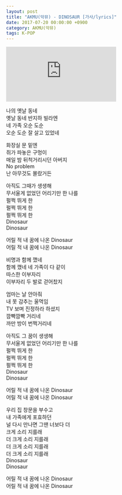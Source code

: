 ```yaml
---
layout: post
title: "AKMU(악뮤) - DINOSAUR [가사/lyrics]"
date: 2017-07-20 00:00:00 +0900
category: AKMU(악뮤)
tags: K-POP
---
```


<div class="youtube-iframe-container iframe-16-to-9">
    <iframe src="https://www.youtube.com/embed/8Oz7DG76ibY" title="AKMU(악뮤) - DINOSAUR" frameborder="0" allow="accelerometer; autoplay; clipboard-write; encrypted-media; gyroscope; picture-in-picture; web-share" allowfullscreen></iframe>
</div>

나의 옛날 동네  
옛날 동네 반지하 빌라엔   
네 가족 오순 도순  
오순 도순 잘 살고 있었네

화장실 문 밑엔   
쥐가 파놓은 구멍이  
매일 밤 뒤척거리시던 아버지  
No problem  
난 아무것도 몰랐거든

아직도 그때가 생생해  
무서울게 없었던 어리기만 한 나를  
펄쩍 뛰게 한  
펄쩍 뛰게 한  
펄쩍 뛰게 한  
Dinosaur  
Dinosaur

어릴 적 내 꿈에 나온 Dinosaur  
어릴 적 내 꿈에 나온 Dinosaur

비명과 함께 깼네  
함께 깼네 네 가족이 다 같이  
따스한 이부자리  
이부자리 두 발로 걷어찼지

엄마는 날 안아줘  
내 못 감추는 울먹임  
TV 보며 진정하라 하셨지  
깜빡깜빡 거리네  
까만 방이 번쩍거리네

아직도 그 꿈이 생생해  
무서울게 없었던 어리기만 한 나를  
펄쩍 뛰게 한  
펄쩍 뛰게 한  
펄쩍 뛰게 한  
Dinosaur  
Dinosaur

어릴 적 내 꿈에 나온 Dinosaur  
어릴 적 내 꿈에 나온 Dinosaur

우리 집 창문을 부수고  
내 가족에게 포효하던  
널 다시 만나면 그땐 너보다 더   
크게 소리 지를래  
더 크게 소리 지를래  
더 크게 소리 지를래  
더 크게 소리 지를래  
Dinosaur  
Dinosaur

어릴 적 내 꿈에 나온 Dinosaur  
어릴 적 내 꿈에 나온 Dinosaur